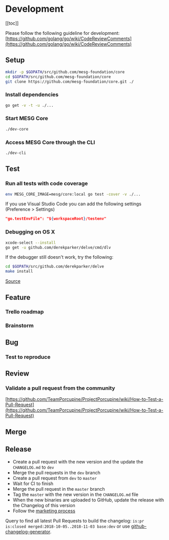 # Development

[[toc]]

Please follow the following guideline for development:
[https://github.com/golang/go/wiki/CodeReviewComments](https://github.com/golang/go/wiki/CodeReviewComments)

## Setup

```bash
mkdir -p $GOPATH/src/github.com/mesg-foundation/core
cd $GOPATH/src/github.com/mesg-foundation/core
git clone https://github.com/mesg-foundation/core.git ./
```

### Install dependencies

```bash
go get -v -t -u ./...
```

### Start MESG Core

```bash
./dev-core
```

### Access MESG Core through the CLI

```bash
./dev-cli
```

## Test

### Run all tests with code coverage

```bash
env MESG_CORE_IMAGE=mesg/core:local go test -cover -v ./...
```

If you use Visual Studio Code you can add the following settings (Preference > Settings)

```json
"go.testEnvFile": "${workspaceRoot}/testenv"
```

### Debugging on OS X

```bash
xcode-select --install
go get -u github.com/derekparker/delve/cmd/dlv
```

If the debugger still doesn't work, try the following:

```bash
cd $GOPATH/src/github.com/derekparker/delve
make install
```

[Source](https://github.com/derekparker/delve/blob/master/Documentation/installation/osx/install.md)


## Feature
### Trello roadmap
### Brainstorm

## Bug
### Test to reproduce

## Review

### Validate a pull request from the community

[https://github.com/TeamPorcupine/ProjectPorcupine/wiki/How-to-Test-a-Pull-Request](https://github.com/TeamPorcupine/ProjectPorcupine/wiki/How-to-Test-a-Pull-Request)

## Merge

## Release

- Create a pull request with the new version and the update the `CHANGELOG.md` to `dev`
- Merge the pull requests in the `dev` branch
- Create a pull request from `dev` to `master`
- Wait for CI to finish
- Merge the pull request in the `master` branch
- Tag the `master` with the new version in the `CHANGELOG.md` file
- When the new binaries are uploaded to GitHub, update the release with the Changelog of this version
- Follow the [marketing process](/marketing/#software-release)

Query to find all latest Pull Requests to build the changelog: `is:pr is:closed merged:2018-10-05..2018-11-03 base:dev` or use [github-changelog-generator](https://github.com/github-changelog-generator/github-changelog-generator).